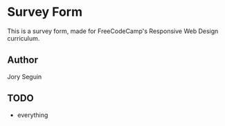 # Survey Form

This is a survey form, made for FreeCodeCamp's Responsive Web Design curriculum.

## Author

Jory Seguin

## TODO

* everything
